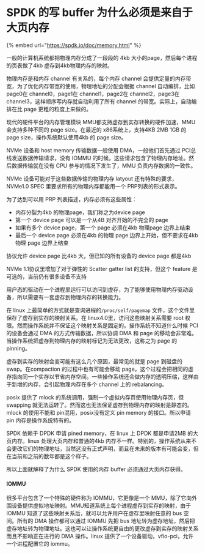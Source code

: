 # SPDK 的写 buffer 为什么必须是来自于大页内存

{% embed url="https://spdk.io/doc/memory.html" %}

一般的计算机系统都把物理内存分成了一段段的 4kb 大小的page，然后每个进程的页表做了4kb 虚存到4kb物理内存的映射。

物理内存是和内存 channel 有关系的，每个内存 channel 会提供定量的内存带宽，为了优化内存带宽的使用，物理地址的分配会根据 channel 自动编排，比如 page0在 channel0，page1在 channel1，page2在 channel2，page3在 channel3，这样顺序写内存就自动利用了所有 channel 的带宽。实际上，自动编排在比 page 更粗的粒度上来做的。

现代的硬件平台的内存管理模块 MMU都支持虚存到实存转换的硬件加速，MMU 会支持多种不同的 page size。在最近的 x86系统上，支持4KB 2MB 1GB 的 page size，操作系统默认使用4kb 的 page size。

NVMe 设备和 host memory 传输数据一般使用 DMA，一般他们首先通过 PCI总线发送数据传输请求，没有 IOMMU 的时候，这些请求包含了物理内存地址。然后数据传输就在没有 CPU 参与的情况下发生了，MMU 负责内存数据的一致性。

NVMe 设备可能对于这些数据传输的物理内存 latyout 还有特殊的要求，NVMe1.0 SPEC 里要求所有的物理内存都能用一个 PRP列表的形式表示。

为了达到可以用 PRP 列表描述，内存必须有这些属性：

* 内存分裂为4kb 的物理page，我们称之为device page
* 第一个 device page 可以是一个从4B 对齐开始的不完全的 page
* 如果有多个 device page，第一个 page 必须在4kb 物理page 边界上结束
* 最后一个 device page 必须在4kb 的物理 page 边界上开始，但不要求在4kb 物理 page 边界上结束

协议允许 device page 比4kb 大，但已知的所有设备的 device page 都是4kb

NVMe 1.1协议里增加了对于弹性的 Scatter gatter list 的支持，但这个 feature 是可选的，当前仍有很多设备不支持

用户态的驱动在一个进程里运行可以访问到虚存，为了能够使用物理内存驱动设备，所以需要有一套虚存到物理内存的转换能力。

在 linux 上最简单的方式就是查询进程的`/proc/self/pagemap` 文件，这个文件里保存了虚存到实存的映射关系。在 linux4.0里，访问这些映射关系需要 root 权限。然而操作系统并不保证这个映射关系是固定的。操作系统不知道什么时候 PCI 的设备会通过 DMA 的方式传输数据，所以协调 DMA 和 page 的移动会非常难。当操作系统把虚存到物理内存的映射标记为无法更改，这称之为 page 的pinning。

虚存到实存的映射会变可能有这么几个原因，最常见的就是 page 到磁盘的 swap。在compaction 的过程中也有可能会移动 page，这个过程会把相同的虚存指向同一个实存以节省内存空间。一些操作系统还会做内存的透明压缩，这样由于新增的内存，会引起物理内存在多个 channel 上的 rebalancing。

posix 提供了 mlock 的系统调用，强制一个虚拟内存页使用物理内存页，但swapping 就无法运转了。然而这也无法保证虚存到物理内存的映射是静态的。mlock 的使用不能和 pin混用，posix没有定义 pin memory 的接口。所以申请 pin 内存是操作系统特有的。

SPDK 依赖于 DPDK 申请 pined memory，在 linux 上 DPDK 都是申请2MB 的大页内存。linux 处理大页内存和普通的4kb 内存不一样。特别的，操作系统从来不会更改它们的物理地址，当然这没有正式声明，而且在未来的版本有可能会变，但在当前和之前的数年都是这个样子。

所以上面就解释了为什么 SPDK 使用的内存 buffer 必须通过大页内存获得。

#### IOMMU

很多平台包含了一个特殊的硬件称为 IOMMU，它更像是一个 MMU，除了它向外围设备提供虚拟地址映射。MMU知道系统上每个进程虚存到实存的映射，由于 IOMMU 知道了这些映射关系后，就可以允许用户在虚存里映射任意的 bus 空间。所有的 DMA 操作都可以通过 IOMMU 先把 bus 地址转为虚存地址，然后把虚存地址转为物理地址。这也可以让操作系统更自由的更改虚存到实存的映射关系而且不影响正在进行的 DMA 操作。linux 提供了一个设备驱动，vfio-pci，允许一个进程配置它的 iommu。

